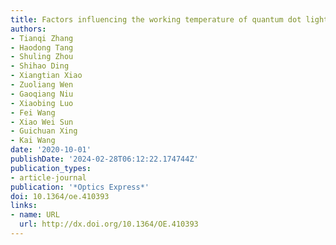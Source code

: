 ```yaml
---
title: Factors influencing the working temperature of quantum dot light-emitting diodes
authors:
- Tianqi Zhang
- Haodong Tang
- Shuling Zhou
- Shihao Ding
- Xiangtian Xiao
- Zuoliang Wen
- Gaoqiang Niu
- Xiaobing Luo
- Fei Wang
- Xiao Wei Sun
- Guichuan Xing
- Kai Wang
date: '2020-10-01'
publishDate: '2024-02-28T06:12:22.174744Z'
publication_types:
- article-journal
publication: '*Optics Express*'
doi: 10.1364/oe.410393
links:
- name: URL
  url: http://dx.doi.org/10.1364/OE.410393
---
```


